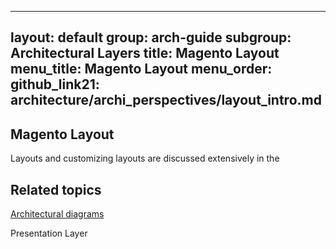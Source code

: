 

---
layout: default
group: arch-guide
subgroup: Architectural Layers
title: Magento Layout 
menu_title: Magento Layout 
menu_order: 
github_link21: architecture/archi_perspectives/layout_intro.md
---




<h2>Magento Layout</h2>

  

Layouts and customizing layouts are discussed extensively in the 
<h2 id="related">Related topics</h2>
<a href="{{ site.gdeurl21 }}architecture/archi_perspectives/arch_diagrams.html">Architectural diagrams</a>

Presentation Layer






 
